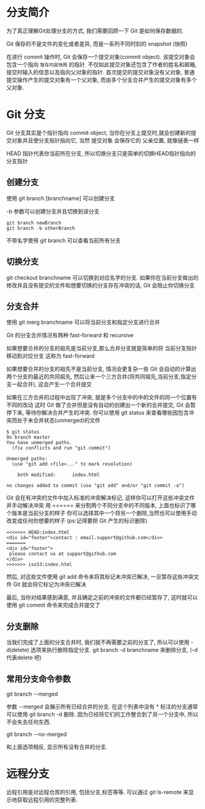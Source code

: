 # 分支简介
为了真正理解Git处理分支的方式, 我们需要回顾一下 Git 是如何保存数据的.

Git 保存的不是文件的变化或者差异, 而是一系列不同时刻的 snapshot (快照)

在进行 commit 操作时, Git 会保存一个提交对象(commit object).
该提交对象会包含一个指向 `暂存内容快照` 的指针.
不仅如此提交对象还包含了作者的姓名和邮箱,提交时输入的信息以及指向父对象的指针.
首次提交的提交对象没有父对象, 普通提交操作产生的提交对象有一个父对象,
而由多个分支合并产生的提交对象有多个父对象.

# Git 分支
Git 分支其实是个指针指向 commit object, 当你在分支上提交时,就会创建新的提交对象并且使分支指针指向它,
当然 提交对象 会保存它的 父亲位置, 就像链表一样

HEAD 指针代表你当前所在分支, 所以切换分支只是简单的切换HEAD指针指向的分支指针

## 创建分支
使用 git branch [branchname] 可以创建分支

-b 参数可以创建分支并且切换到该分支
```
git branch newBranch
git branch -b otherBranch
```
不带名字使用 git branch 可以查看当前所有分支

## 切换分支
git checkout branchname 可以切换到对应名字的分支.
如果你在当前分支做出的修改并且没有提交的文件和想要切换的分支存在冲突的话, Git 会阻止你切换分支

## 分支合并
使用 git merg branchname 可以将当前分支和指定分支进行合并

Git 的分支合并情况有两种 fast-forward 和 recursive

如果想要合并的分支的祖先是当前分支,那么合并分支就是简单的将 当前分支指针移动到对应分支
这称为 fast-forward

如果想要合并的分支的祖先不是当前分支, 情况会更复杂一些
Git 会自动的计算出两个分支的最近的共同祖先, 然后让来一个三方合并(将共同祖先,当前分支,指定分支一起合并),
这会产生一个合并提交

如果在三方合并的过程中出现了冲突, 就是多个分支中的中的文件的同一个位置有不同的改动
这时 Git 做了合并但是没有自动的创建出一个新的合并提交, Git 会暂停下来, 
等待你解决合并产生的冲突. 你可以使用 git status 来查看哪些因包含冲突而处于未合并状态(unmerged)的文件
```
$ git status
On branch master
You have unmerged paths.
  (fix conflicts and run "git commit")

Unmerged paths:
  (use "git add <file>..." to mark resolution)

    both modified:      index.html

no changes added to commit (use "git add" and/or "git commit -a")
```

Git 会在有冲突的文件中加入标准的冲突解决标记, 这样你可以打开这些冲突文件并手动解决冲突
用 ====== 来分割两个不同分支中的不同版本, 上面也标识了哪个版本是当前分支的样子
你可以选择其中一个将另一个删除,当然也可以使用手动改变成任何你想要的样子
(ps:记得要把 Git 产生的标识删除)
```
<<<<<<< HEAD:index.html
<div id="footer">contact : email.support@github.com</div>
=======
<div id="footer">
 please contact us at support@github.com
</div>
>>>>>>> iss53:index.html
```
然后, 对这些文件使用 git add 命令来将其标记未冲突已解决, 一旦暂存这些冲突文件 Git 就会将它标记为冲突已解决

最后, 当你对结果感到满意, 并且确定之前的冲突的文件都已经暂存了,
这时就可以使用 git commit 命令来完成合并提交了

## 分支删除
当我们完成了上面的分支合并时, 我们就不再需要之前的分支了,
所以可以使用 -d(delete) 选项来执行删除指定分支.
git branch -d branchname 来删除分支, (-d 代表delete 吧)

## 常用分支命令参数

git branch --merged

参数 --merged 会展示所有已经合并的分支. 
在这个列表中没有 * 标注的分支通常可以使用 git branch -d 删除.
因为已经将它们的工作整合到了另一个分支中, 所以不会失去任何东西.

git branch --no-merged

和上面选项相反, 显示所有没有合并的分支.


# 远程分支

远程引用是对远程仓库的引用, 包括分支,标签等等.
可以通过 git ls-remote <remote> 来显示地获取远程引用的完整列表.
